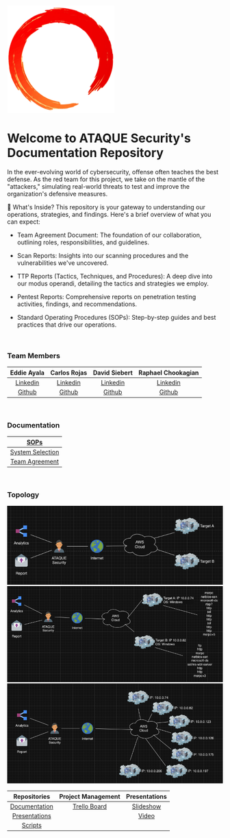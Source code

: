 <!-- ![Logo](./assets/ring.png) -->
<img src="./assets/ring.png" width="250">

# Welcome to ATAQUE Security's Documentation Repository

In the ever-evolving world of cybersecurity, offense often teaches the best defense. As the red team for this project, we take on the mantle of the "attackers," simulating real-world threats to test and improve the organization's defensive measures.

📖 What's Inside?
This repository is your gateway to understanding our operations, strategies, and findings. Here's a brief overview of what you can expect:

* Team Agreement Document: The foundation of our collaboration, outlining roles, responsibilities, and guidelines.

* Scan Reports: Insights into our scanning procedures and the vulnerabilities we've uncovered.

* TTP Reports (Tactics, Techniques, and Procedures): A deep dive into our modus operandi, detailing the tactics and strategies we employ.

* Pentest Reports: Comprehensive reports on penetration testing activities, findings, and recommendations.

* Standard Operating Procedures (SOPs): Step-by-step guides and best practices that drive our operations.

<br>

### Team Members

| Eddie Ayala | Carlos Rojas | David Siebert | Raphael Chookagian |
|:----------------------:|:-----------------------:|:----------------------:|:----------------------:|
| [Linkedin](https://www.linkedin.com/in/robert-gillespie-420918272//) | [Linkedin](http://linkedin.com/in/dustinhaggett/) | [Linkedin](http://www.linkedin.com/in/marcelotc) | [Linkedin](https://www.linkedin.com/in/raphaelchookagian/) |
| [Github](https://github.com/Puyallup253) | [Github](https://github.com/dustinhaggett/) | [Github](https://github.com/mtc2434) | [Github](https://github.com/cesarderio) |

<br>

### Documentation

| [SOPs](./SOPs/) |
|:-----------------------:|
|  [System Selection](https://github.com/ATAQUE-Security/Documentation/blob/main/Team_Documents/System_Selection.md) |
| [Team Agreement](https://github.com/ATAQUE-Security/Documentation/blob/main/Team_Documents/Team_Agreement.md) |

<br>

### Topology

<img src="./assets/BaseTop.png" width="550">

<img src="./assets/NmapTop.png" width="550">

<img src="./assets/RevisedTop.png" width="550">

<!-- <br>

### Presentations

[Slideshow Presentation](https://docs.google.com/presentation/d/1U0U4HkPjTmjLndgIuii9MQT_2FryvEBxZkBfMfatCgU/edit?usp=sharing)

[Video]()

<br>

### Project Management

[Trello Board](https://trello.com/b/q4cb2rJl/401d8rt1)

<br>

### Repositories

[Documentation](https://github.com/ATAQUE-Security/Documentation)

[Presentations](https://github.com/ATAQUE-Security/Presentations)

[Scripts](https://github.com/ATAQUE-Security/Scripts) -->

<br>

| Repositories | Project Management | Presentations |
|:----------------------:|:-----------------------:|:----------------------:|
| [Documentation](https://github.com/ATAQUE-Security/Documentation) | [Trello Board](https://trello.com/b/q4cb2rJl/401d8rt1) | [Slideshow](https://docs.google.com/presentation/d/1U0U4HkPjTmjLndgIuii9MQT_2FryvEBxZkBfMfatCgU/edit?usp=sharing) |
| [Presentations](https://github.com/ATAQUE-Security/Presentations) | | [Video]() |
| [Scripts](https://github.com/ATAQUE-Security/Scripts) | | |
